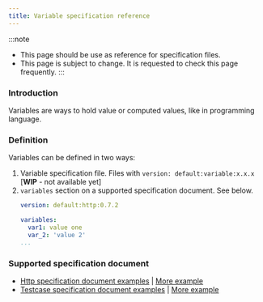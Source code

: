 ```yaml
---
title: Variable specification reference
---
```


:::note
- This page should be use as reference for specification files.
- This page is subject to change. It is requested to check this page frequently.
:::

### Introduction

Variables are ways to hold value or computed values, like in programming language.

### Definition

Variables can be defined in two ways:

1. Variable specification file. Files with `version: default:variable:x.x.x` [**WIP** - not available yet]
2. `variables` section on a supported specification document. See below.
    ```yaml
    version: default:http:0.7.2

    variables:
      var1: value one
      var_2: 'value 2'
    ...
    ```

### Supported specification document

- [Http specification document examples](/examples/http-examples#variable-examples) | [More example](https://github.com/chkware/cli/tree/0272b83c2975349fd3f0d94e1646cc27b603eaf5/tests/resources/storage/sample_config/pass_cases/variables)
- [Testcase specification document examples](/examples/testcase-examples) | [More example](https://github.com/chkware/cli/tree/890c2a6c11c5b16be4678ac27083befa1ef0986c/tests/resources/storage/sample_config/pass_cases/UserCreate)
